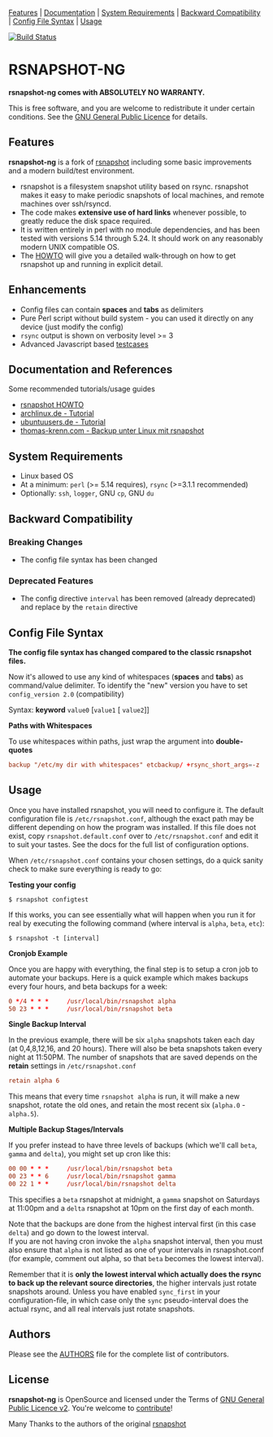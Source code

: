 [Features](#features) | 
[Documentation](#documentation-and-references) | 
[System Requirements](#system-requirements) | 
[Backward Compatibility](#backward-compatibility) | 
[Config File Syntax](#config-file-syntax) | 
[Usage](#usage)

[![Build Status](https://travis-ci.org/AenonDynamics/rsnapshot-ng.svg?branch=ng)](https://travis-ci.org/AenonDynamics/rsnapshot-ng)

RSNAPSHOT-NG
===============================================================================

**rsnapshot-ng comes with ABSOLUTELY NO WARRANTY.**

This is free software, and you are welcome to redistribute it under certain conditions. See the [GNU General Public Licence](LICENSE.txt) for details.

Features
----------------------------------------------------------------------------------

**rsnapshot-ng** is a fork of [rsnapshot](https://github.com/rsnapshot/rsnapshot) including some basic improvements and a modern build/test environment.

* rsnapshot is a filesystem snapshot utility based on rsync. rsnapshot makes it easy to make periodic snapshots of local machines, and remote machines over ssh/rsyncd.
* The code makes **extensive use of hard links** whenever possible, to greatly reduce the disk space required.
* It is written entirely in perl with no module dependencies, and has been tested with versions 5.14 through 5.24. It should work on any reasonably modern UNIX compatible OS.
* The [HOWTO](HOWTO.md) will give you a detailed walk-through on how to get rsnapshot up and running in explicit detail.

Enhancements
------------------------------------------------------

* Config files can contain **spaces** and **tabs** as delimiters
* Pure Perl script without build system - you can used it directly on any device (just modify the config)
* `rsync` output is shown on verbosity level >= 3
* Advanced Javascript based [testcases](test/README.md)

Documentation and References
--------------------------------------------------------------

Some recommended tutorials/usage guides

* [rsnapshot HOWTO](HOWTO.md)
* [archlinux.de - Tutorial](https://wiki.archlinux.de/title/Rsnapshot)
* [ubuntuusers.de - Tutorial](https://wiki.ubuntuusers.de/rsnapshot/)
* [thomas-krenn.com - Backup unter Linux mit rsnapshot](https://www.thomas-krenn.com/de/wiki/Backup_unter_Linux_mit_rsnapshot)


System Requirements
--------------------------------------------------------------

* Linux based OS
* At a minimum: `perl` (>= 5.14 requires), `rsync` (>=3.1.1 recommended)
* Optionally: `ssh`, `logger`, GNU `cp`, GNU `du`

Backward Compatibility
--------------------------------------------------------------

### Breaking Changes ###

* The config file syntax has been changed

### Deprecated Features ###

* The config directive `interval` has been removed (already deprecated) and replace by the `retain` directive

Config File Syntax
--------------------------------------------------------------

**The config file syntax has changed compared to the classic rsnapshot files.**

Now it's allowed to use any kind of whitespaces (**spaces** and **tabs**) as command/value delimiter. To identify the "new" version you have to set `config_version 2.0` (compatibility)

Syntax: **keyword** `value0` [`value1` [ `value2`]]

**Paths with Whitespaces**

To use whitespaces within paths, just wrap the argument into **double-quotes**

```conf
backup "/etc/my dir with whitespaces" etcbackup/ +rsync_short_args=-z
```

Usage
------------------------------------------------------

Once you have installed rsnapshot, you will need to configure it.
The default configuration file is `/etc/rsnapshot.conf`, although the exact path may be different depending on how the program was installed. 
If this file does not exist, copy `rsnapshot.default.conf` over to `/etc/rsnapshot.conf` and edit it to suit your tastes. 
See the docs for the full list of configuration options.

When `/etc/rsnapshot.conf` contains your chosen settings, do a quick sanity check to make sure everything is ready to go:

**Testing your config**

```terminal
$ rsnapshot configtest
```

If this works, you can see essentially what will happen when you run it for real by executing the following command (where interval is `alpha`, `beta`, `etc`):

```terminal
$ rsnapshot -t [interval]
```

**Cronjob Example**

Once you are happy with everything, the final step is to setup a cron job to automate your backups. 
Here is a quick example which makes backups every four hours, and beta backups for a week:

```conf
0 */4 * * *     /usr/local/bin/rsnapshot alpha
50 23 * * *     /usr/local/bin/rsnapshot beta
```

**Single Backup Interval**

In the previous example, there will be six `alpha` snapshots taken each day (at 0,4,8,12,16, and 20 hours). There will also
be beta snapshots taken every night at 11:50PM. The number of snapshots that are saved depends on the **retain** settings in `/etc/rsnapshot.conf`

```conf
retain alpha 6
```

This means that every time `rsnapshot alpha` is run, it will make a new snapshot, rotate the old ones, and retain the most recent six (`alpha.0` - `alpha.5`).

**Multiple Backup Stages/Intervals**

If you prefer instead to have three levels of backups (which we'll call `beta`, `gamma` and `delta`), you might set up cron like this:

```conf
00 00 * * *     /usr/local/bin/rsnapshot beta
00 23 * * 6     /usr/local/bin/rsnapshot gamma
00 22 1 * *     /usr/local/bin/rsnapshot delta
```

This specifies a `beta` rsnapshot at midnight, a `gamma` snapshot on Saturdays at 11:00pm and a `delta` rsnapshot at 10pm on the first day of each month.

Note that the backups are done from the highest interval first (in this case `delta`) and go down to the lowest interval.  
If you are not having cron invoke the `alpha` snapshot interval, then you must also ensure that `alpha` is not listed as one of
your intervals in rsnapshot.conf (for example, comment out alpha, so that `beta` becomes the lowest interval).

Remember that it is **only the lowest interval which actually does the rsync to back up the relevant source directories**, the higher
intervals just rotate snapshots around.  Unless you have enabled `sync_first` in your configuration-file, in which case only the `sync`
pseudo-interval does the actual rsync, and all real intervals just rotate snapshots.

Authors
--------------------------------------------------------

Please see the [AUTHORS](AUTHORS.md) file for the complete list of contributors.

License
-------

**rsnapshot-ng** is OpenSource and licensed under the Terms of [GNU General Public Licence v2](LICENSE.txt). You're welcome to [contribute](CONTRIBUTE.md)!

Many Thanks to the authors of the original [rsnapshot](https://github.com/rsnapshot/rsnapshot)